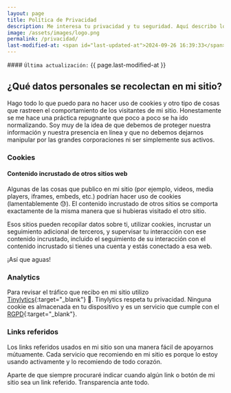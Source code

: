 ```yaml
---
layout: page
title: Política de Privacidad
description: Me interesa tu privacidad y tu seguridad. Aquí describo lo que se recolecta en mi sitio web.
image: /assets/images/logo.png
permalink: /privacidad/
last-modified-at: <span id="last-updated-at">2024-09-26 16:39:33</span>
---
```


<div class="card last-updated my-3 text-center">
<div class="card-body rounded">
#### <code>Última actualización:</code> {{ page.last-modified-at }}
</div>
</div>

## ¿Qué datos personales se recolectan en mi sitio?
Hago todo lo que puedo para no hacer uso de cookies y otro tipo de cosas que rastreen el comportamiento de los visitantes de mi sitio. Honestamente se me hace una práctica repugnante que poco a poco se ha ido normalizando. Soy muy de la idea de que debemos de proteger nuestra información y nuestra presencia en línea y que no debemos dejarnos manipular por las grandes corporaciones ni ser simplemente sus activos.

### Cookies

#### Contenido incrustado de otros sitios web
Algunas de las cosas que publico en mi sitio (por ejemplo, videos, media players, iframes, embeds, etc.) podrían hacer uso de cookies (lamentablemente 😓). El contenido incrustado de otros sitios se comporta exactamente de la misma manera que si hubieras visitado el otro sitio.

Esos sitios pueden recopilar datos sobre ti, utilizar cookies, incrustar un seguimiento adicional de terceros, y supervisar tu interacción con ese contenido incrustado, incluido el seguimiento de su interacción con el contenido incrustado si tienes una cuenta y estás conectado a esa web.

¡Así que aguas!

### Analytics
Para revisar el tráfico que recibo en mi sitio utilizo [Tinylytics][1]{:target="_blank"} 🤌. Tinylytics respeta tu privacidad. Ninguna cookie es almacenada en tu dispositivo y es un servicio que cumple con el [RGPD][2]{:target="_blank"}.

### Links referidos
Los links referidos usados en mi sitio son una manera fácil de apoyarnos mútuamente. Cada servicio que recomiendo en mi sitio es porque lo estoy usando activamente y lo recomiendo de todo corazón.

Aparte de que siempre procuraré indicar cuando algún link o botón de mi sitio sea un link referido. Transparencia ante todo.

[1]: https://tinylytics.app/
[2]: https://es.wikipedia.org/wiki/Reglamento_General_de_Protecci%C3%B3n_de_Datos
